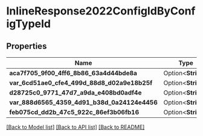# InlineResponse2022ConfigIdByConfigTypeId

## Properties

Name | Type | Description | Notes
------------ | ------------- | ------------- | -------------
**aca7f705_9f00_4ff6_8b86_63a4d44bde8a** | Option<**String**> |  | [optional]
**var_6cd51ae0_cfe4_499d_88d8_d02a9e18b25f** | Option<**String**> |  | [optional]
**d28725c0_9771_47d7_a9da_e408bd0adf4e** | Option<**String**> |  | [optional]
**var_888d6565_4359_4d91_b38d_0a24124e4456** | Option<**String**> |  | [optional]
**feb075cd_dd2b_47c5_922c_86ef3b06fb16** | Option<**String**> |  | [optional]

[[Back to Model list]](../README.md#documentation-for-models) [[Back to API list]](../README.md#documentation-for-api-endpoints) [[Back to README]](../README.md)


